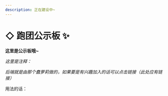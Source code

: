 ```yaml
---
description: 正在建设中~
---
```


# ◇ 跑团公示板 ✨

**这里是公示板哦\~**

_这里是注释：_

_后端就是由那个蠢萝莉做的，如果要是有兴趣加入的话可以点击链接（此处应有链接）_

用法的话：

